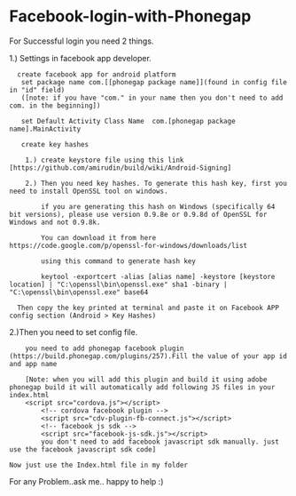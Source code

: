 Facebook-login-with-Phonegap
============================
For Successful login you need 2 things.

1.) Settings in facebook app developer.

	  create facebook app for android platform
       set package name com.[[phonegap package name]](found in config file in "id" field)
       ([note: if you have "com." in your name then you don't need to add com. in the beginning]) 
     
       set Default Activity Class Name  com.[phonegap package name].MainActivity
       
       create key hashes  
     
        1.) create keystore file using this link [https://github.com/amirudin/build/wiki/Android-Signing]
        
        2.) Then you need key hashes. To generate this hash key, first you need to install OpenSSL tool on windows.
        
            if you are generating this hash on Windows (specifically 64 bit versions), please use version 0.9.8e or 0.9.8d of OpenSSL for Windows and not 0.9.8k.
            
            You can download it from here https://code.google.com/p/openssl-for-windows/downloads/list
            
            using this command to generate hash key 
            
            keytool -exportcert -alias [alias name] -keystore [keystore location] | "C:\openssl\bin\openssl.exe" sha1 -binary | "C:\openssl\bin\openssl.exe" base64
            
      Then copy the key printed at terminal and paste it on Facebook APP config section (Android > Key Hashes)
      
2.)Then you need to set config file.

		you need to add phonegap facebook plugin (https://build.phonegap.com/plugins/257).Fill the value of your app id and app name
        
	    [Note: when you will add this plugin and build it using adobe phonegap build it will automatically add following JS files in your index.html
	    <script src="cordova.js"></script>
		    <!-- cordova facebook plugin -->
			<script src="cdv-plugin-fb-connect.js"></script>
		    <!-- facebook js sdk -->
			<script src="facebook-js-sdk.js"></script>
			you don't need to add facebook javascript sdk manually. just use the facebook javascript sdk code]
		
	Now just use the Index.html file in my folder
	
For any Problem..ask me.. happy to help :)
